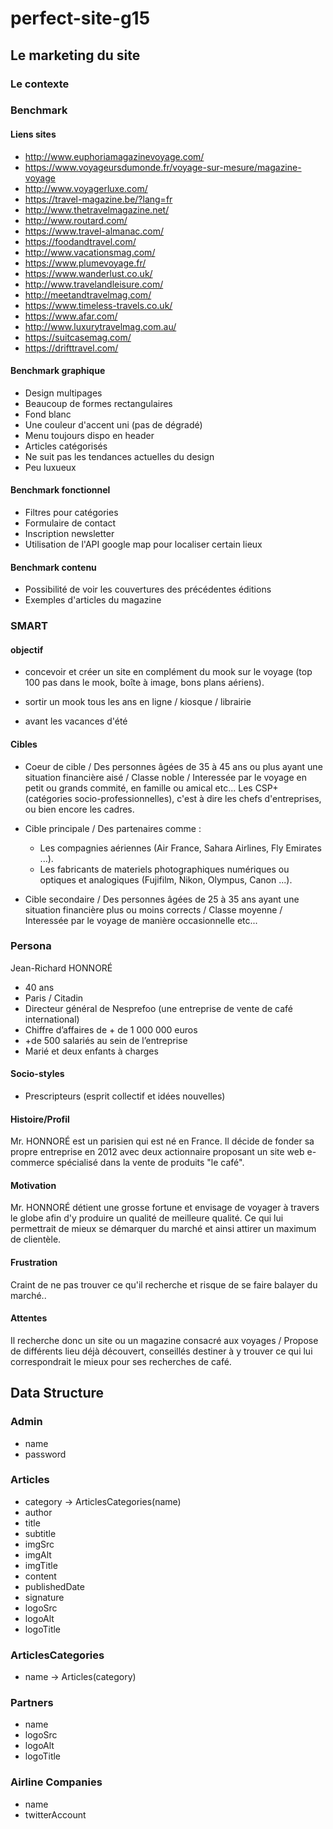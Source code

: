 # perfect-site-g15

## Le marketing du site

### Le contexte

### Benchmark

#### Liens sites
* http://www.euphoriamagazinevoyage.com/
* https://www.voyageursdumonde.fr/voyage-sur-mesure/magazine-voyage
* http://www.voyagerluxe.com/
* https://travel-magazine.be/?lang=fr
* http://www.thetravelmagazine.net/
* http://www.routard.com/
* https://www.travel-almanac.com/
* https://foodandtravel.com/
* http://www.vacationsmag.com/
* https://www.plumevoyage.fr/
* https://www.wanderlust.co.uk/
* http://www.travelandleisure.com/
* http://meetandtravelmag.com/
* https://www.timeless-travels.co.uk/
* https://www.afar.com/
* http://www.luxurytravelmag.com.au/
* https://suitcasemag.com/
* https://drifttravel.com/


#### Benchmark graphique

* Design multipages
* Beaucoup de formes rectangulaires
* Fond blanc
* Une couleur d'accent uni (pas de dégradé)
* Menu toujours dispo en header
* Articles catégorisés
* Ne suit pas les tendances actuelles du design
* Peu luxueux

#### Benchmark fonctionnel
* Filtres pour catégories
* Formulaire de contact
* Inscription newsletter
* Utilisation de l'API google map pour localiser certain lieux


#### Benchmark contenu
* Possibilité de voir les couvertures des précédentes éditions
* Exemples d'articles du magazine


### SMART

#### objectif 
 
* concevoir et créer un site en complément du mook sur le voyage (top 100 pas dans le mook, boîte à image, bons plans aériens).

* sortir un mook tous les ans en ligne / kiosque / librairie

* avant les vacances d'été



#### Cibles

* Coeur de cible / 
    Des personnes âgées de 35 à 45 ans ou plus ayant une situation financière aisé / Classe noble / Interessée par le voyage en petit ou grands commité, en famille ou amical etc...
    Les CSP+ (catégories socio-professionnelles), c'est à dire les chefs d'entreprises, ou bien encore les cadres.


* Cible principale / 
    Des partenaires comme :
    - Les compagnies aériennes (Air France, Sahara Airlines, Fly Emirates ...).
    - Les fabricants de materiels photographiques numériques ou optiques et analogiques (Fujifilm, Nikon, Olympus, Canon ...).  
    
* Cible secondaire /
    Des personnes âgées de 25 à 35 ans ayant une situation financière plus ou moins corrects / Classe moyenne / Interessée par le voyage de manière occasionnelle etc...



### Persona
Jean-Richard HONNORÉ
- 40 ans
- Paris / Citadin
- Directeur général de Nesprefoo (une entreprise de vente de café international) 
- Chiffre d’affaires de + de 1 000 000 euros
- +de 500 salariés au sein de l’entreprise 
- Marié et deux enfants à charges


#### Socio-styles
- Prescripteurs (esprit collectif et idées nouvelles)

#### Histoire/Profil
Mr. HONNORÉ est un parisien qui est né en France. Il décide de fonder sa propre entreprise en 2012 avec deux actionnaire proposant un site web e-commerce spécialisé dans la vente de produits "le café". 

#### Motivation 
Mr. HONNORÉ détient une grosse fortune et envisage de voyager à travers le globe afin d'y produire un qualité de meilleure qualité.
Ce qui lui permettrait de mieux se démarquer du marché et ainsi attirer un maximum de clientèle. 
#### Frustration
Craint de ne pas trouver ce qu'il recherche et risque de se faire balayer du marché..

#### Attentes
Il recherche donc un site ou un magazine consacré aux voyages / Propose de différents lieu déjà découvert, conseillés destiner à y trouver ce qui lui correspondrait le mieux pour ses recherches de café. 

## Data Structure

### Admin
* name
* password

### Articles
* category -> ArticlesCategories(name)
* author
* title
* subtitle
* imgSrc
* imgAlt
* imgTitle
* content
* publishedDate
* signature
* logoSrc
* logoAlt
* logoTitle

### ArticlesCategories
* name -> Articles(category)

### Partners
* name
* logoSrc
* logoAlt
* logoTitle

### Airline Companies
* name
* twitterAccount
